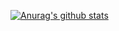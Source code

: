 [![Anurag's github stats](https://github-readme-stats.vercel.app/api?username=lennon624?theme=merko)](https://github.com/anuraghazra/github-readme-stats)


<!--
**lennon624/lennon624** is a ✨ _special_ ✨ repository because its `README.md` (this file) appears on your GitHub profile.

Here are some ideas to get you started:

- 🔭 I’m currently working on ...
- 🌱 I’m currently learning ...
- 👯 I’m looking to collaborate on ...
- 🤔 I’m looking for help with ...
- 💬 Ask me about ...
- 📫 How to reach me: ...
- 😄 Pronouns: ...
- ⚡ Fun fact: ...
-->
